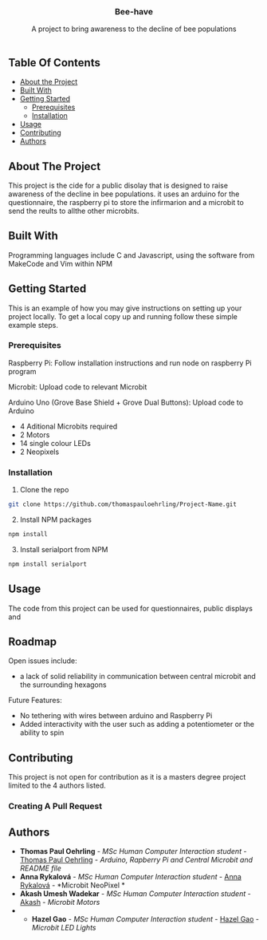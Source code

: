 <br/>
<p align="center">
  <h3 align="center">Bee-have</h3>

  <p align="center">
    A project to bring awareness to the decline of bee populations
    <br/>
    <br/>
  </p>
</p>



## Table Of Contents

* [About the Project](#about-the-project)
* [Built With](#built-with)
* [Getting Started](#getting-started)
  * [Prerequisites](#prerequisites)
  * [Installation](#installation)
* [Usage](#usage)
* [Contributing](#contributing)
* [Authors](#authors)

## About The Project

This project is the cide for a public disolay that is designed to raise awareness of the decline in bee populations. it uses an arduino for the questionnaire, the raspberry pi to store the infirmarion and a microbit to send the reults to allthe other microbits.



## Built With

Programming languages include C and Javascript, using the software from MakeCode and Vim within NPM

## Getting Started

This is an example of how you may give instructions on setting up your project locally.
To get a local copy up and running follow these simple example steps.

### Prerequisites

Raspberry Pi:
Follow installation instructions and run node on raspberry Pi program

Microbit:
Upload code to relevant Microbit 

Arduino Uno (Grove Base Shield + Grove Dual Buttons):
Upload code to Arduino

* 4 Aditional Microbits required
* 2 Motors
* 14 single colour LEDs
* 2 Neopixels

### Installation



1. Clone the repo

```sh
git clone https://github.com/thomaspauloehrling/Project-Name.git
```

2. Install NPM packages

```sh
npm install
```

3. Install serialport from NPM

```sh
npm install serialport
```

## Usage

The code from this project can be used for questionnaires, public displays and 

## Roadmap

Open issues include:
* a lack of solid reliability in communication between central microbit and the surrounding hexagons

Future Features:
* No tethering with wires between arduino  and Raspberry Pi
* Added interactivity with the user such as adding a potentiometer or the ability to spin

## Contributing

This project is not open for contribution as it is a masters degree project limited to the 4 authors listed.

### Creating A Pull Request



## Authors

* **Thomas Paul Oehrling** - *MSc Human Computer Interaction student* - [Thomas Paul Oehrling](https://github.com/thomaspauloehrling/) - *Arduino, Rapberry Pi and Central Microbit and README file*
* **Anna Rykalová** - *MSc Human Computer Interaction student* - [Anna Rykalová]() - *Microbit NeoPixel *
* **Akash Umesh Wadekar** - *MSc Human Computer Interaction student* - [Akash]() - *Microbit Motors*
* * **Hazel Gao** - *MSc Human Computer Interaction student* - [Hazel Gao]() - *Microbit LED Lights*


